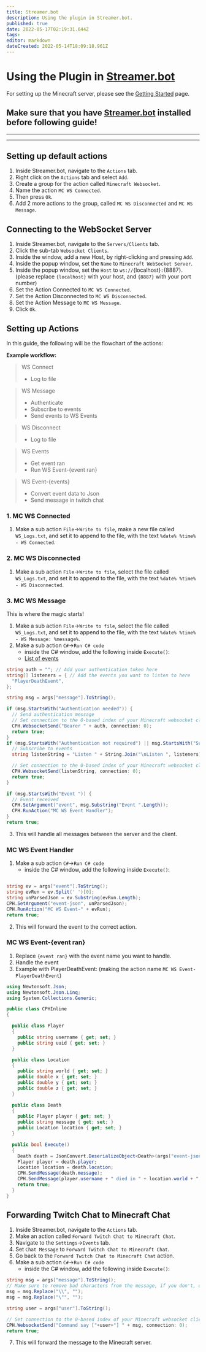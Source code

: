 ```yaml
---
title: Streamer.bot
description: Using the plugin in Streamer.bot.
published: true
date: 2022-05-17T02:19:31.644Z
tags: 
editor: markdown
dateCreated: 2022-05-14T18:09:18.961Z
---
```


# Using the Plugin in [Streamer.bot](https://streamer.bot/)

For setting up the Minecraft server, please see the [Getting Started](/integrated-games/minecraft/getting-started) page.

## Make sure that you have [Streamer.bot](https://streamer.bot/) installed before following guide!

---

---

## Setting up default actions

1. Inside Streamer.bot, navigate to the `Actions` tab.
2. Right click on the `Actions` tab and select `Add`.
3. Create a group for the action called `Minecraft Websocket`.
4. Name the action `MC WS Connected`.
5. Then press `Ok`.
6. Add 2 more actions to the group, called `MC WS Disconnected` and `MC WS Message`.

## Connecting to the WebSocket Server

1. Inside Streamer.bot, navigate to the `Servers/Clients` tab.
2. Click the sub-tab `Websocket Clients`.
3. Inside the window, add a new Host, by right-clicking and pressing `Add`.
4. Inside the popup window, set the `Name` to `Minecraft WebSocket Server`.
5. Inside the popup window, set the `Host` to `ws://`{localhost}`:`{8887}. (please replace `{localhost}` with your host, and `{8887}` with your port number)
6. Set the Action Connected to `MC WS Connected`.
7. Set the Action Disconnected to `MC WS Disconnected`.
8. Set the Action Message to `MC WS Message`.
9. Click `Ok`.

## Setting up Actions

In this guide, the following will be the flowchart of the actions:

**Example workflow:**

> WS Connect
>
> - Log to file

> WS Message
>
> - Authenticate
> - Subscribe to events
> - Send events to WS Events

> WS Disconnect
>
> - Log to file

> WS Events
>
> - Get event ran
> - Run WS Event-{event ran}

> WS Event-{events}
>
> - Convert event data to Json
> - Send message in twitch chat

### 1. MC WS Connected

1. Make a sub action `File`->`Write to file`, make a new file called `WS_Logs.txt`, and set it to append to the file, with the text `%date% %time% - WS Connected`.

### 2. MC WS Disconnected

1. Make a sub action `File`->`Write to file`, select the file called `WS_Logs.txt`, and set it to append to the file, with the text `%date% %time% - WS Disconnected`.

### 3. MC WS Message

This is where the magic starts!

1. Make a sub action `File`->`Write to file`, select the file called `WS_Logs.txt`, and set it to append to the file, with the text `%date% %time% - WS Message: %message%`.
2. Make a sub action `C#`->`Run C# code`
   - inside the C# window, add the following inside `Execute()`:
   - [List of events](/integrated-games/minecraft/events)

```cs
string auth = ""; // Add your authentication token here
string[] listeners = { // Add the events you want to listen to here
  "PlayerDeathEvent",
};

string msg = args["message"].ToString();

if (msg.StartsWith("Authentication needed")) {
  // Send authentication message
  // Set connection to the 0-based index of your Minecraft websocket client.
  CPH.WebsocketSend("Bearer " + auth, connection: 0);
  return true;
}
if (msg.StartsWith("Authentication not required") || msg.StartsWith("Successfully Authenticated")) {
  // Subscribe to events
  string listenString = "Listen " + String.Join("\nListen ", listeners);

  // Set connection to the 0-based index of your Minecraft websocket client.
  CPH.WebsocketSend(listenString, connection: 0);
  return true;
}

if (msg.StartsWith("Event ")) {
  // Event received
  CPH.SetArgument("event", msg.Substring("Event ".Length));
  CPH.RunAction("MC WS Event Handler");
}
return true;
```

3. This will handle all messages between the server and the client.

### MC WS Event Handler

1. Make a sub action `C#`->`Run C# code`
   - inside the C# window, add the following inside `Execute()`:

```cs

string ev = args["event"].ToString();
string evRun = ev.Split(' ')[0];
string unParsedJson = ev.Substring(evRun.Length);
CPH.SetArgument("event-json", unParsedJson);
CPH.RunAction("MC WS Event-" + evRun);
return true;
```

2. This will forward the event to the correct action.

### MC WS Event-{event ran}

1. Replace `{event ran}` with the event name you want to handle.
2. Handle the event
3. Example with PlayerDeathEvent: (making the action name `MC WS Event-PlayerDeathEvent`)

```cs
using Newtonsoft.Json;
using Newtonsoft.Json.Linq;
using System.Collections.Generic;

public class CPHInline
{

  public class Player
  {
    public string username { get; set; }
    public string uuid { get; set; }
  }

  public class Location
  {
    public string world { get; set; }
    public double x { get; set; }
    public double y { get; set; }
    public double z { get; set; }
  }

  public class Death
  {
    public Player player { get; set; }
    public string message { get; set; }
    public Location location { get; set; }
  }

  public bool Execute()
  {
    Death death = JsonConvert.DeserializeObject<Death>(args["event-json"].ToString());
    Player player = death.player;
    Location location = death.location;
    CPH.SendMessage(death.message);
    CPH.SendMessage(player.username + " died in " + location.world + ", at " + location.x + ", " + location.y + ", " + location.z);
    return true;
  }
}
```

## Forwarding Twitch Chat to Minecraft Chat

1. Inside Streamer.bot, navigate to the `Actions` tab.
2. Make an action called `Forward Twitch Chat to Minecraft Chat`.
3. Navigate to the `Settings`->`Events` tab.
4. Set `Chat Message` to `Forward Twitch Chat to Minecraft Chat`.
5. Go back to the `Forward Twitch Chat to Minecraft Chat` action.
6. Make a sub action `C#`->`Run C# code`
   - inside the C# window, add the following inside `Execute()`:

```cs
string msg = args["message"].ToString();
// Make sure to remove bad characters from the message, if you don't, users can break out of tellraw, and other commands
msg = msg.Replace("\\", "");
msg = msg.Replace("\"", "");

string user = args["user"].ToString();

// Set connection to the 0-based index of your Minecraft websocket client.
CPH.WebsocketSend("Command say ["+user+"] " + msg, connection: 0);
return true;
```

7. This will forward the message to the Minecraft server.
